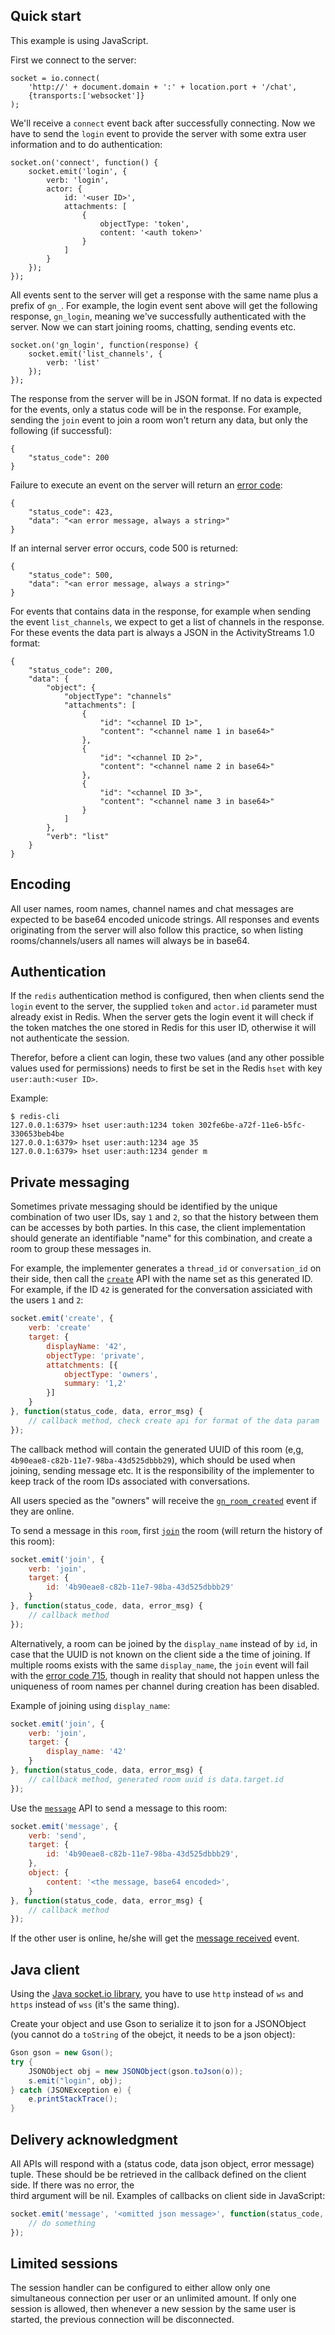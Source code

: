 ## Quick start

This example is using JavaScript.

First we connect to the server:

    socket = io.connect(
        'http://' + document.domain + ':' + location.port + '/chat', 
        {transports:['websocket']}
    );

We'll receive a `connect` event back after successfully connecting. Now we have to send the `login` event to provide the
server with some extra user information and to do authentication:

    socket.on('connect', function() {
        socket.emit('login', {
            verb: 'login',
            actor: {
                id: '<user ID>',
                attachments: [
                    {
                        objectType: 'token',
                        content: '<auth token>'
                    }
                ]
            }
        });
    });
    
All events sent to the server will get a response with the same name plus a prefix of `gn_`. For example, the login 
event sent above will get the following response, `gn_login`, meaning we've successfully authenticated with the server.
Now we can start joining rooms, chatting, sending events etc.

    socket.on('gn_login', function(response) {
        socket.emit('list_channels', {
            verb: 'list'
        });
    });
    
The response from the server will be in JSON format. If no data is expected for the events, only a status code will be
in the response. For example, sending the `join` event to join a room won't return any data, but only the following
(if successful):

    {
        "status_code": 200
    }
    
Failure to execute an event on the server will return an [error code](api.md#error-codes):

    {
        "status_code": 423,
        "data": "<an error message, always a string>"
    }
    
If an internal server error occurs, code 500 is returned:

    {
        "status_code": 500,
        "data": "<an error message, always a string>"
    }
    
For events that contains data in the response, for example when sending the event `list_channels`, we expect to get a list
of channels in the response. For these events the data part is always a JSON in the ActivityStreams 1.0 format:

    {
        "status_code": 200,
        "data": {       
            "object": {
                "objectType": "channels"
                "attachments": [
                    {
                        "id": "<channel ID 1>",
                        "content": "<channel name 1 in base64>"
                    },
                    {
                        "id": "<channel ID 2>",
                        "content": "<channel name 2 in base64>"
                    },
                    {
                        "id": "<channel ID 3>",
                        "content": "<channel name 3 in base64>"
                    }
                ]
            },
            "verb": "list"
        }
    }

## Encoding

All user names, room names, channel names and chat messages are expected to be base64 encoded unicode strings. All
responses and events originating from the server will also follow this practice, so when listing rooms/channels/users
all names will always be in base64.

## Authentication

If the `redis` authentication method is configured, then when clients send the `login` event to the server, the
supplied `token` and `actor.id` parameter must already exist in Redis. When the server gets the login event it will
check if the token matches the one stored in Redis for this user ID, otherwise it will not authenticate the session.

Therefor, before a client can login, these two values (and any other possible values used for permissions) needs to
first be set in the Redis `hset` with key `user:auth:<user ID>`.

Example:

    $ redis-cli
    127.0.0.1:6379> hset user:auth:1234 token 302fe6be-a72f-11e6-b5fc-330653beb4be
    127.0.0.1:6379> hset user:auth:1234 age 35
    127.0.0.1:6379> hset user:auth:1234 gender m

## Private messaging

Sometimes private messaging should be identified by the unique combination of two user IDs, say `1` and `2`, so
that the history between them can be accesses by both parties. In this case, the client implementation should
generate an identifiable "name" for this combination, and create a room to group these messages in. 

For example, the implementer generates a `thread_id` or `conversation_id` on their side, then call the
[`create`](api.md#create) API with the name set as this generated ID. For example, if the ID `42` is generated 
for the conversation assiciated with the users `1` and `2`:

```javascript
socket.emit('create', {
    verb: 'create'
    target: {
        displayName: '42',
        objectType: 'private',
        attatchments: [{
            objectType: 'owners',
            summary: '1,2'
        }]
    }
}, function(status_code, data, error_msg) {
    // callback method, check create api for format of the data param
});
```

The callback method will contain the generated UUID of this room (e,g, `4b90eae8-c82b-11e7-98ba-43d525dbbb29`), 
which should be used when joining, sending message etc. It is the responsibility of the implementer to keep track 
of the room IDs associated with conversations.

All users specied as the "owners" will receive the [`gn_room_created`](events.md#a-new-room-is-created) event if 
they are online.

To send a message in this `room`, first [`join`](api.md#join) the room (will return the history of this room):

```javascript
socket.emit('join', {
    verb: 'join',
    target: {
        id: '4b90eae8-c82b-11e7-98ba-43d525dbbb29'
    }
}, function(status_code, data, error_msg) {
    // callback method
});
```

Alternatively, a room can be joined by the `display_name` instead of by `id`, in case that the UUID is not known
on the client side a the time of joining. If multiple rooms exists with the same `display_name`, the `join` event 
will fail with the [error code 715](api.md#error-codes), though in reality that should not happen unless the
uniqueness of room names per channel during creation has been disabled. 

Example of joining using `display_name`:

```javascript
socket.emit('join', {
    verb: 'join',
    target: {
        display_name: '42'
    }   
}, function(status_code, data, error_msg) {
    // callback method, generated room uuid is data.target.id
});
```

Use the [`message`](api.md#message) API to send a message to this room:

```javascript
socket.emit('message', {
    verb: 'send',
    target: {
        id: '4b90eae8-c82b-11e7-98ba-43d525dbbb29',
    },
    object: {
        content: '<the message, base64 encoded>',
    }
}, function(status_code, data, error_msg) {
    // callback method
});
```

If the other user is online, he/she will get the [message received](events.md#message-received) event.

## Java client

Using the [Java socket.io library](https://github.com/socketio/socket.io-client-java), you have to use `http` 
instead of `ws` and `https` instead of `wss` (it's the same thing).

Create your object and use Gson to serialize it to json for a JSONObject (you cannot do a `toString` of the 
obejct, it needs to be a json object):

```java
Gson gson = new Gson();
try {
    JSONObject obj = new JSONObject(gson.toJson(o));
    s.emit("login", obj);
} catch (JSONException e) {
    e.printStackTrace();
}
```

## Delivery acknowledgment

All APIs will respond with a (status code, data json object, error message) tuple. These should be be 
retrieved in the callback defined on the client side. If there was no error, the  
third argument will be nil. Examples of callbacks on client side in JavaScript:

```javascript
socket.emit('message', '<omitted json message>', function(status_code, data, error_msg) {
    // do something
});  
```

## Limited sessions

The session handler can be configured to either allow only one simultaneous connection per user or
an unlimited amount. If only one session is allowed, then whenever a new session by the same user
is started, the previous connection will be disconnected.

